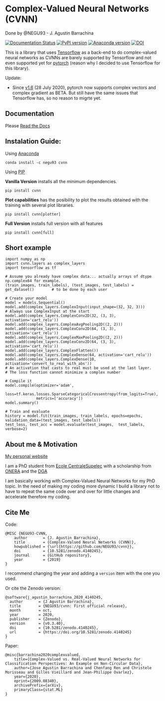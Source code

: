 # Complex-Valued Neural Networks (CVNN)
Done by @NEGU93 - J. Agustin Barrachina

[![Documentation Status](https://readthedocs.org/projects/complex-valued-neural-networks/badge/?version=latest)](https://complex-valued-neural-networks.readthedocs.io/en/latest/?badge=latest) [![PyPI version](https://badge.fury.io/py/cvnn.svg)](https://badge.fury.io/py/cvnn) [![Anaconda version](
https://anaconda.org/negu93/cvnn/badges/version.svg)](https://anaconda.org/negu93/cvnn/badges/version.svg) [![DOI](https://zenodo.org/badge/296050056.svg)](https://zenodo.org/badge/latestdoi/296050056)

This is a library that uses [Tensorflow](https://www.tensorflow.org) as a back-end to do complex-valued neural networks as CVNNs are barely supported by Tensorflow and not even supported yet for [pytorch](https://github.com/pytorch/pytorch/issues/755) (reason why I decided to use Tensorflow for this library).

Update:
  - Since [v1.6](https://pytorch.org/blog/pytorch-1.6-released/#beta-complex-numbers) (28 July 2020), pytorch now supports complex vectors and complex gradient as BETA. But still have the same issues that Tensorflow has, so no reason to migrte yet.

## Documentation

Please [Read the Docs](https://complex-valued-neural-networks.readthedocs.io/en/latest/index.html)

## Instalation Guide:

Using [Anaconda](https://anaconda.org/negu93/cvnn)

```
conda install -c negu93 cvnn
```

Using [PIP](https://pypi.org/project/cvnn/)

**Vanilla Version**
installs all the minimum dependencies.

```
pip install cvnn
```
**Plot capabilities**
has the posibility to plot the results obtained with the training with several plot libraries.

```
pip install cvnn[plotter]
```

**Full Version** installs full version with all features

```
pip install cvnn[full]
```

## Short example

```
import numpy as np
import cvnn.layers as complex_layers
import tensorflow as tf

# Assume you already have complex data... actually arrays of dtype np.complex64 for example.
(train_images, train_labels), (test_images, test_labels) = get_dataset()        # to be done by each user

# Create your model
model = models.Sequential()
model.add(complex_layers.ComplexInput(input_shape=(32, 32, 3)))                     # Always use ComplexInput at the start
model.add(complex_layers.ComplexConv2D(32, (3, 3), activation='cart_relu'))
model.add(complex_layers.ComplexAvgPooling2D((2, 2)))
model.add(complex_layers.ComplexConv2D(64, (3, 3), activation='cart_relu'))
model.add(complex_layers.ComplexMaxPooling2D((2, 2)))
model.add(complex_layers.ComplexConv2D(64, (3, 3), activation='cart_relu'))
model.add(complex_layers.ComplexFlatten())
model.add(complex_layers.ComplexDense(64, activation='cart_relu'))
model.add(complex_layers.ComplexDense(10, activation='convert_to_real_with_abs'))   
# An activation that casts to real must be used at the last layer. 
# The loss function cannot minimize a complex number

# Compile it
model.compile(optimizer='adam', 
              loss=tf.keras.losses.SparseCategoricalCrossentropy(from_logits=True),
              metrics=['accuracy'])
model.summary()

# Train and evaluate
history = model.fit(train_images, train_labels, epochs=epochs, validation_data=(test_images, test_labels))
test_loss, test_acc = model.evaluate(test_images,  test_labels, verbose=2)
```

## About me & Motivation

[My personal website](https://negu93.github.io/agustinbarrachina/)

I am a PhD student from [Ecole CentraleSupelec](https://www.centralesupelec.fr/)
with a scholarship from [ONERA](https://www.onera.fr/en) and the [DGA](https://www.defense.gouv.fr/dga)

I am basically working with Complex-Valued Neural Networks for my PhD topic.
In the need of making my coding more dynamic I build a library not to have to repeat the same code over and over for little changes and accelerate therefore my coding.

## Cite Me

Code:
```
@MISC {NEGU93-CVNN,
    author       = {J. Agustin Barrachina},
    title        = {Complex-Valued Neural Networks (CVNN)},
    howpublished = {\url{https://github.com/NEGU93/cvnn}},
    doi          = {10.5281/zenodo.4140245},
    journal      = {GitHub repository},
    year         = {2019}
}
```
I recommend changing the year and adding a `version` item with the one you used.

Or cite the Zenodo version:
```
@software{j_agustin_barrachina_2020_4140245,
  author       = {J Agustin Barrachina},
  title        = {NEGU93/cvnn: First official release},
  month        = oct,
  year         = 2020,
  publisher    = {Zenodo},
  version      = {v0.3.40},
  doi          = {10.5281/zenodo.4140245},
  url          = {https://doi.org/10.5281/zenodo.4140245}
}
```

Paper:
```
@misc{barrachina2020complexvalued,
    title={Complex-Valued vs. Real-Valued Neural Networks for Classification Perspectives: An Example on Non-Circular Data},
    author={Jose Agustin Barrachina and Chenfang Ren and Christele Morisseau and Gilles Vieillard and Jean-Philippe Ovarlez},
    year={2020},
    eprint={2009.08340},
    archivePrefix={arXiv},
    primaryClass={stat.ML}
}
```
